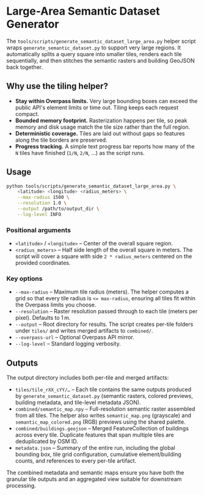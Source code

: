 # Large-Area Semantic Dataset Generator

The `tools/scripts/generate_semantic_dataset_large_area.py` helper script wraps
`generate_semantic_dataset.py` to support very large regions. It automatically
splits a query square into smaller tiles, renders each tile sequentially, and
then stitches the semantic rasters and building GeoJSON back together.

## Why use the tiling helper?

- **Stay within Overpass limits.** Very large bounding boxes can exceed the
  public API's element limits or time out. Tiling keeps each request compact.
- **Bounded memory footprint.** Rasterization happens per tile, so peak memory
  and disk usage match the tile size rather than the full region.
- **Deterministic coverage.** Tiles are laid out without gaps so features along
  the tile borders are preserved.
- **Progress tracking.** A simple text progress bar reports how many of the
  `N` tiles have finished (`1/N`, `2/N`, …) as the script runs.

## Usage

```bash
python tools/scripts/generate_semantic_dataset_large_area.py \
    <latitude> <longitude> <radius_meters> \
    --max-radius 1500 \
    --resolution 1.0 \
    --output /path/to/output_dir \
    --log-level INFO
```

### Positional arguments

- `<latitude>` / `<longitude>` – Center of the overall square region.
- `<radius_meters>` – Half side length of the overall square in meters. The
  script will cover a square with side `2 * radius_meters` centered on the
  provided coordinates.

### Key options

- `--max-radius` – Maximum tile radius (meters). The helper computes a grid so
  that every tile radius is `<= max-radius`, ensuring all tiles fit within the
  Overpass limits you choose.
- `--resolution` – Raster resolution passed through to each tile (meters per
  pixel). Defaults to 1 m.
- `--output` – Root directory for results. The script creates per-tile folders
  under `tiles/` and writes merged artifacts to `combined/`.
- `--overpass-url` – Optional Overpass API mirror.
- `--log-level` – Standard logging verbosity.

## Outputs

The output directory includes both per-tile and merged artifacts:

- `tiles/tile_rXX_cYY/…` – Each tile contains the same outputs produced by
  `generate_semantic_dataset.py` (semantic rasters, colored previews, building
  metadata, and tile-level metadata JSON).
- `combined/semantic_map.npy` – Full-resolution semantic raster assembled from
  all tiles. The helper also writes `semantic_map.png` (grayscale) and
  `semantic_map_colored.png` (RGB) previews using the shared palette.
- `combined/buildings.geojson` – Merged FeatureCollection of buildings across
  every tile. Duplicate features that span multiple tiles are deduplicated by
  OSM ID.
- `metadata.json` – Summary of the entire run, including the global bounding
  box, tile grid configuration, cumulative element/building counts, and
  references to every per-tile artifact.

The combined metadata and semantic maps ensure you have both the granular tile
outputs and an aggregated view suitable for downstream processing.
